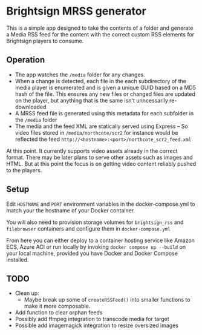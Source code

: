 # Brightsign MRSS generator

This is a simple app designed to take the contents of a folder and generate a Media RSS feed for the content with the correct custom RSS elements for Brightsign players to consume. 

## Operation

- The app watches the `/media` folder for any changes.
- When a change is detected, each file in the each subdirectory of the media player is enumerated and is given a unique GUID based on a MD5 hash of the file. This ensures any new files or changed files are updated on the player, but anything that is the same isn't unncessarily re-downloaded
- A MRSS feed file is generated using this metadata for each subfolder in the `/media` folder
- The media and the feed XML are statically served using Express – So video files stored in `/media/northcote/scr2` for instance would be reflected the feed `http://<hostname>:<port>/northcote_scr2_feed.xml`

At this point. It currently supports video assets already in the correct format. There may be later plans to serve other assets such as images and HTML. But at this point the focus is on getting video content reliably pushed to the players.

## Setup

Edit `HOSTNAME` and `PORT` environment variables in the docker-compose.yml to match your the hostname of your Docker container.

You will also need to provision storage volumes for `brightsign_rss` and `filebrowser` containers and configure them in `docker-compose.yml`

From here you can either deploy to a container hosting service like Amazon ECS, Azure ACI or run locally by invoking `docker compose up --build` on your local machine, provided you have Docker and Docker Compose installed.

## TODO

- Clean up: 
    - Maybe break up some of `createRSSFeed()` into smaller functions to make it more composable.
- Add function to clear orphan feeds
- Possibly add ffmpeg integration to transcode media for target
- Possible add imagemagick integration to resize oversized images